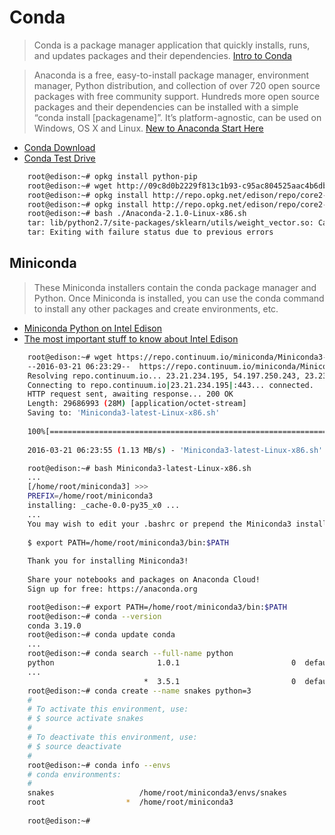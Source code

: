 # Conda

> Conda is a package manager application that quickly installs, runs, and updates packages and their dependencies. [Intro to Conda](http://conda.pydata.org/docs/intro.html)

> Anaconda is a free, easy-to-install package manager, environment manager, Python distribution, and collection of over 720 open source packages with free community support. Hundreds more open source packages and their dependencies can be installed with a simple “conda install [packagename]”. It’s platform-agnostic, can be used on Windows, OS X and Linux. [New to Anaconda Start Here](https://docs.continuum.io/new-anaconda-start-here)

- [Conda Download](https://www.continuum.io/downloads)
- [Conda Test Drive](http://conda.pydata.org/docs/test-drive.html)

```sh
    root@edison:~# opkg install python-pip
    root@edison:~# wget http://09c8d0b2229f813c1b93-c95ac804525aac4b6dba79b00b39d1d3.r79.cf1.rackcdn.com/Anaconda-2.1.0-Linux-x86.sh
    root@edison:~# opkg install http://repo.opkg.net/edison/repo/core2-32/bash_4.3-r0_core2-32.ipk
    root@edison:~# opkg install http://repo.opkg.net/edison/repo/core2-32/tar_1.27.1-r0_core2-32.ipk
    root@edison:~# bash ./Anaconda-2.1.0-Linux-x86.sh
    tar: lib/python2.7/site-packages/sklearn/utils/weight_vector.so: Cannot write: No space left on device
    tar: Exiting with failure status due to previous errors
```

## Miniconda

> These Miniconda installers contain the conda package manager and Python. Once Miniconda is installed, you can use the conda command to install any other packages and create environments, etc. 

- [Miniconda Python on Intel Edison](https://scivision.co/miniconda-python-on-intel-edison/)
- [The most important stuff to know about Intel Edison](http://tiredhacker.blogspot.mx/2015/01/the-most-important-stuff-to-know-about.html)

```sh
    root@edison:~# wget https://repo.continuum.io/miniconda/Miniconda3-latest-Linux-x86.sh
    --2016-03-21 06:23:29--  https://repo.continuum.io/miniconda/Miniconda3-latest-Linux-x86.sh
    Resolving repo.continuum.io... 23.21.234.195, 54.197.250.243, 23.23.254.16, ...
    Connecting to repo.continuum.io|23.21.234.195|:443... connected.
    HTTP request sent, awaiting response... 200 OK
    Length: 29686993 (28M) [application/octet-stream]
    Saving to: 'Miniconda3-latest-Linux-x86.sh'
    
    100%[============================================================================================>] 29,686,993  1.20MB/s   in 25s
    
    2016-03-21 06:23:55 (1.13 MB/s) - 'Miniconda3-latest-Linux-x86.sh' saved [29686993/29686993]
```

```sh
    root@edison:~# bash Miniconda3-latest-Linux-x86.sh
    ...
    [/home/root/miniconda3] >>>
    PREFIX=/home/root/miniconda3
    installing: _cache-0.0-py35_x0 ...
    ...
    You may wish to edit your .bashrc or prepend the Miniconda3 install location:
    
    $ export PATH=/home/root/miniconda3/bin:$PATH
    
    Thank you for installing Miniconda3!
    
    Share your notebooks and packages on Anaconda Cloud!
    Sign up for free: https://anaconda.org
```

```sh
    root@edison:~# export PATH=/home/root/miniconda3/bin:$PATH
    root@edison:~# conda --version
    conda 3.19.0
    root@edison:~# conda update conda
    ...
    root@edison:~# conda search --full-name python
    python                       1.0.1                         0  defaults
    ...
                              *  3.5.1                         0  defaults
    root@edison:~# conda create --name snakes python=3
    #
    # To activate this environment, use:
    # $ source activate snakes
    #
    # To deactivate this environment, use:
    # $ source deactivate
    #
    root@edison:~# conda info --envs
    # conda environments:
    #
    snakes                   /home/root/miniconda3/envs/snakes
    root                  *  /home/root/miniconda3
    
    root@edison:~# 
```